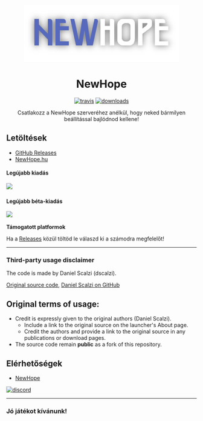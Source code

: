 <p align="center"><img src="./app/assets/images/NewHopeWideLogo.png" height="150px" alt="newhope"></p>

<h1 align="center">NewHope</h1>

[<p align="center"><img src="https://img.shields.io/travis/newhopemc/Launcher.svg?style=for-the-badge" alt="travis">](https://travis-ci.org/pepyta/NewHopeLauncher) [<img src="https://img.shields.io/github/downloads/pepyta/NewHopeLauncher/total.svg?style=for-the-badge" alt="downloads">](https://github.com/pepyta/NewHopeLauncher/releases)</p>

<p align="center">Csatlakozz a NewHope szerveréhez anélkül, hogy neked bármilyen beállítással bajlódnod kellene!</p>

## Letöltések

- [GitHub Releases](https://github.com/pepyta/NewHopeLauncher/releases)
- [NewHope.hu](https://newhope.hu/launcher.php)

#### Legújabb kiadás
[![](https://img.shields.io/github/release/pepyta/NewHopeLauncher.svg?style=flat-square)](https://github.com/pepyta/NewHopeLauncher/releases/latest)

#### Legújabb béta-kiadás
[![](https://img.shields.io/github/release/pepyta/NewHopeLauncher/all.svg?style=flat-square)](https://github.com/pepyta/NewHopeLauncher/releases)

**Támogatott platformok**

Ha a [Releases](https://github.com/pepyta/NewhopeLauncher/releases) közül töltöd le válaszd ki a számodra megfelelőt!

---

### Third-party usage disclaimer

The code is made by Daniel Scalzi (dscalzi).

[Original source code](https://github.com/WesterosCraftCode/ElectronLauncher), [Daniel Scalzi on GitHub](https://github.com/dscalzi)

## Original terms of usage:

* Credit is expressly given to the original authors (Daniel Scalzi).
  * Include a link to the original source on the launcher's About page.
  * Credit the authors and provide a link to the original source in any publications or download pages.
* The source code remain **public** as a fork of this repository.

## Elérhetőségek

* [NewHope][newhope]

[![discord](https://discordapp.com/api/guilds/491282546529665034/embed.png?style=banner2)][discord]

---

### Jó játékot kívánunk!

[newhope]: https://newhope.hu/ 'NewHope.hu'
[discord]: https://discord.gg/WprFHEC 'Discord'
